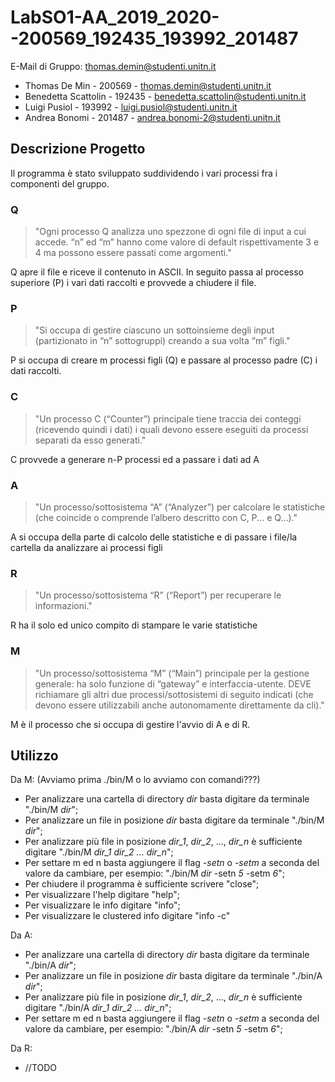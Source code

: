 # LabSO1-AA_2019_2020--200569_192435_193992_201487

E-Mail di Gruppo: thomas.demin@studenti.unitn.it

* Thomas De Min - 200569 - thomas.demin@studenti.unitn.it
* Benedetta Scattolin - 192435 - benedetta.scattolin@studenti.unitn.it
* Luigi Pusiol - 193992 - luigi.pusiol@studenti.unitn.it
* Andrea Bonomi - 201487 - andrea.bonomi-2@studenti.unitn.it

## Descrizione Progetto
Il programma è stato sviluppato suddividendo i vari processi fra i componenti del gruppo.
### Q
> "Ogni processo Q analizza uno spezzone di ogni file di input a cui accede. “n” ed “m” hanno come valore
di default rispettivamente 3 e 4 ma possono essere passati come argomenti."

Q apre il file e riceve il contenuto in ASCII. In seguito passa al processo superiore (P) i vari dati raccolti e provvede a chiudere il file.

### P
> "Si occupa di gestire ciascuno un sottoinsieme degli input (partizionato in “n” sottogruppi) creando a sua volta “m” figli."

P si occupa di creare m processi figli (Q) e passare al processo padre (C) i dati raccolti.

### C
> "Un processo C (“Counter”) principale tiene traccia dei conteggi (ricevendo quindi i dati) i quali devono
essere eseguiti da processi separati da esso generati."

C provvede a generare n-P processi ed a passare i dati ad A

### A
> "Un processo/sottosistema “A” (“Analyzer”) per calcolare le statistiche (che coincide o comprende
l’albero descritto con C, P... e Q...)."

A si occupa della parte di calcolo delle statistiche e di passare i file/la cartella da analizzare ai processi figli

### R
> "Un processo/sottosistema “R” (“Report”) per recuperare le informazioni."

R ha il solo ed unico compito di stampare le varie statistiche

### M
> "Un processo/sottosistema “M” (“Main”) principale per la gestione generale: ha solo funzione di
“gateway” e interfaccia-utente. DEVE richiamare gli altri due processi/sottosistemi di seguito
indicati (che devono essere utilizzabili anche autonomamente direttamente da cli)."

M è il processo che si occupa di gestire l'avvio di A e di R.

## Utilizzo
Da M: (Avviamo prima ./bin/M o lo avviamo con comandi???)
* Per analizzare una cartella di directory *dir* basta digitare da terminale "./bin/M *dir*";
* Per analizzare un file in posizione *dir* basta digitare da terminale "./bin/M *dir*";
* Per analizzare più file in posizione *dir_1*, *dir_2*, ..., *dir_n* è sufficiente digitare "./bin/M *dir_1* *dir_2* *...* *dir_n*";
* Per settare m ed n basta aggiungere il flag *-setn* o *-setm* a seconda del valore da cambiare, per esempio: "./bin/M *dir* -setn *5* -setm *6*";
* Per chiudere il programma è sufficiente scrivere "close";
* Per visualizzare l'help digitare "help";
* Per visualizzare le info digitare "info";
* Per visualizzare le clustered info digitare "info -c"

Da A:
* Per analizzare una cartella di directory *dir* basta digitare da terminale "./bin/A *dir*";
* Per analizzare un file in posizione *dir* basta digitare da terminale "./bin/A *dir*";
* Per analizzare più file in posizione *dir_1*, *dir_2*, ..., *dir_n* è sufficiente digitare "./bin/A *dir_1* *dir_2* *...* *dir_n*";
* Per settare m ed n basta aggiungere il flag *-setn* o *-setm* a seconda del valore da cambiare, per esempio: "./bin/A *dir* -setn *5* -setm *6*";

Da R:
* //TODO
